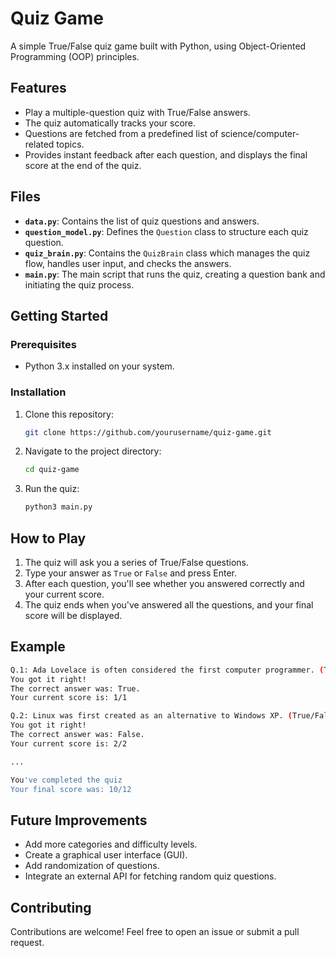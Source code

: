 # Quiz Game

A simple True/False quiz game built with Python, using Object-Oriented Programming (OOP) principles.

## Features
- Play a multiple-question quiz with True/False answers.
- The quiz automatically tracks your score.
- Questions are fetched from a predefined list of science/computer-related topics.
- Provides instant feedback after each question, and displays the final score at the end of the quiz.

## Files

- **`data.py`**: Contains the list of quiz questions and answers.
- **`question_model.py`**: Defines the `Question` class to structure each quiz question.
- **`quiz_brain.py`**: Contains the `QuizBrain` class which manages the quiz flow, handles user input, and checks the answers.
- **`main.py`**: The main script that runs the quiz, creating a question bank and initiating the quiz process.

## Getting Started

### Prerequisites
- Python 3.x installed on your system.

### Installation

1. Clone this repository:
    ```bash
    git clone https://github.com/yourusername/quiz-game.git
    ```

2. Navigate to the project directory:
    ```bash
    cd quiz-game
    ```

3. Run the quiz:
    ```bash
    python3 main.py
    ```

## How to Play

1. The quiz will ask you a series of True/False questions.
2. Type your answer as `True` or `False` and press Enter.
3. After each question, you'll see whether you answered correctly and your current score.
4. The quiz ends when you've answered all the questions, and your final score will be displayed.

## Example
```bash
Q.1: Ada Lovelace is often considered the first computer programmer. (True/False): True
You got it right!
The correct answer was: True.
Your current score is: 1/1

Q.2: Linux was first created as an alternative to Windows XP. (True/False): False
You got it right!
The correct answer was: False.
Your current score is: 2/2

...

You've completed the quiz
Your final score was: 10/12
```

## Future Improvements

- Add more categories and difficulty levels.
- Create a graphical user interface (GUI).
- Add randomization of questions.
- Integrate an external API for fetching random quiz questions.

## Contributing

Contributions are welcome! Feel free to open an issue or submit a pull request.
